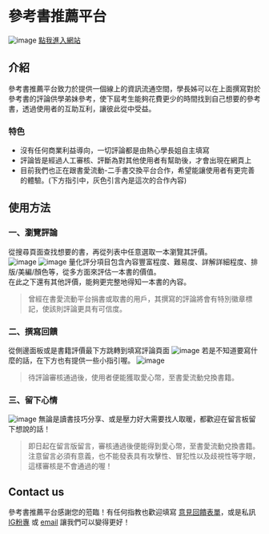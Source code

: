 # 參考書推薦平台
![image](https://user-images.githubusercontent.com/63833544/215646605-b6bfff17-7f71-44eb-878c-59f5376daa30.png)
[點我進入網站](https://study-guides.dstw.dev/)
## 介紹
參考書推薦平台致力於提供一個線上的資訊流通空間，學長姊可以在上面撰寫對於參考書的評論供學弟妹參考，使下屆考生能夠花費更少的時間找到自己想要的參考書，透過使用者的互助互利，讓彼此從中受益。
### 特色
- 沒有任何商業利益導向，一切評論都是由熱心學長姐自主填寫
- 評論皆是經過人工審核、評斷為對其他使用者有幫助後，才會出現在網頁上
- 目前我們也正在跟書愛流動-二手書交換平台合作，希望能讓使用者有更完善的體驗。(下方指引中，灰色引言內是這次的合作內容)
## 使用方法
### 一、瀏覽評論
從搜尋頁面查找想要的書，再從列表中任意選取一本瀏覽其評價。<BR>
![image](https://user-images.githubusercontent.com/63833544/215644619-5a749dd2-d0cb-4fb7-b636-dd75f258365d.png)
![image](https://user-images.githubusercontent.com/63833544/215636154-d3d9ab72-04c4-4db3-b2da-00dbefe0dca7.png)
量化評分項目包含內容豐富程度、難易度、詳解詳細程度、排版/美編/顏色等，從多方面來評估一本書的價值。<BR>
在此之下還有其他評價，能夠更完整地得知一本書的內容。
>曾經在書愛流動平台捐書或取書的用戶，其撰寫的評論將會有特別徽章標記，使該則評論更具有可信度。
### 二、撰寫回饋
從側邊面板或是書籍評價最下方跳轉到填寫評論頁面
![image](https://user-images.githubusercontent.com/63833544/215637419-dfe80d3a-40e5-4d3a-9dda-d3ea5e151464.png)
若是不知道要寫什麼的話，在下方也有提供一些小指引喔。
![image](https://user-images.githubusercontent.com/63833544/215645422-87f49c00-a247-43c4-ba52-9a14eead3255.png)
>待評論審核通過後，使用者便能獲取愛心幣，至書愛流動兌換書籍。
### 三、留下心情
![image](https://user-images.githubusercontent.com/63833544/215644426-575d99af-66df-4890-8254-4ec7fc184c62.png)
無論是讀書技巧分享、或是壓力好大需要找人取暖，都歡迎在留言板留下想說的話！
>即日起在留言版留言，審核通過後便能得到愛心幣，至書愛流動兌換書籍。
注意留言必須有意義，也不能發表具有攻擊性、冒犯性以及歧視性等字眼，這樣審核是不會通過的喔！
## Contact us
參考書推薦平台感謝您的蒞臨！有任何指教也歡迎填寫 [意見回饋表單](https://docs.google.com/forms/d/e/1FAIpQLSeViVaUA45k-oR1S5p593Mw2yjy55vACfNlcOCuwWN57kDwhw/viewform)，或是私訊 [IG粉專](https://www.instagram.com/study_guides_recommend/) 或 [email](mailto:study.guides.recommend@gmail.com) 讓我們可以變得更好！
